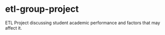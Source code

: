 # etl-group-project
ETL Project discussing student academic performance and factors that may affect it.
